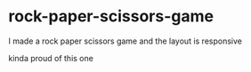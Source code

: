# rock-paper-scissors-game

I made a rock paper scissors game and the layout is responsive

kinda proud of this one
